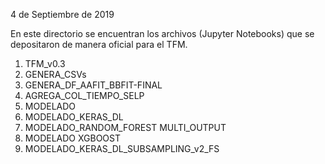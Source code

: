4 de Septiembre de 2019

En este directorio se encuentran los archivos (Jupyter Notebooks) que se depositaron de manera oficial para el TFM.

1. TFM_v0.3
2. GENERA_CSVs
3. GENERA_DF_AAFIT_BBFIT-FINAL
4. AGREGA_COL_TIEMPO_SELP
5. MODELADO
6. MODELADO_KERAS_DL
7. MODELADO_RANDOM_FOREST MULTI_OUTPUT
8. MODELADO XGBOOST
9. MODELADO_KERAS_DL_SUBSAMPLING_v2_FS

